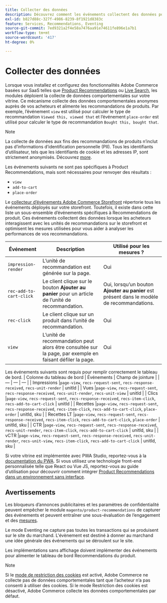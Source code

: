```yaml
---
title: Collecter des données
description: Découvrez comment les événements collectent des données pour les recommandations de produits.
exl-id: b827d88c-327f-4986-8239-8f1921d8383c
feature: Services, Recommendations, Eventing
source-git-commit: 7ed9321a2f4e58a7476aa91e74611fe896e1a7b1
workflow-type: tm+mt
source-wordcount: '417'
ht-degree: 0%

---
```


# Collecter des données

Lorsque vous installez et configurez des fonctionnalités Adobe Commerce basées sur SaaS telles que [ Product Recommendations](install-configure.md) ou [Live Search](https://experienceleague.adobe.com/docs/commerce-merchant-services/live-search/onboard/install.html), les modules déploient la collecte de données comportementales sur votre vitrine. Ce mécanisme collecte des données comportementales anonymes auprès de vos acheteurs et alimente les recommandations de produits. Par exemple, l’événement `view` est utilisé pour calculer le type de recommandation `Viewed this, viewed that` et l’événement `place-order` est utilisé pour calculer le type de recommandation `Bought this, bought that`.

>[!NOTE]
>
>La collecte de données aux fins des recommandations de produits n’inclut pas d’informations d’identification personnelle (PII). Tous les identifiants d’utilisateur, tels que les identifiants de cookie et les adresses IP, sont strictement anonymisés. Découvrez [more](https://www.adobe.com/privacy/experience-cloud.html).

Les événements suivants ne sont pas spécifiques à Product Recommendations, mais sont nécessaires pour renvoyer des résultats :

- `view`
- `add-to-cart`
- `place-order`

Le [collecteur d’événements Adobe Commerce Storefront](https://developer.adobe.com/commerce/services/shared-services/storefront-events/collector/#quick-start) répertorie tous les événements déployés sur votre storefront. Toutefois, il existe dans cette liste un sous-ensemble d’événements spécifiques à Recommendations de produit. Ces événements collectent des données lorsque les acheteurs interagissent avec les unités de recommandations sur le storefront et optimisent les mesures utilisées pour vous aider à analyser les performances de vos recommandations.

| Événement | Description | Utilisé pour les mesures ? |
| --- | --- | --- |
| `impression-render` | L’unité de recommandation est générée sur la page. | Oui |
| `rec-add-to-cart-click` | Le client clique sur le bouton **Ajouter au panier** pour un article de l’unité de recommandation. | Oui, lorsqu’un bouton **Ajouter au panier** est présent dans le modèle de recommandations. |
| `rec-click` | Le client clique sur un produit dans l’unité de recommandation. | Oui |
| `view` | L’unité de recommandation peut alors être consultée sur la page, par exemple en faisant défiler la page. | Oui |

Les événements suivants sont requis pour remplir correctement le tableau de bord.
| Colonne du tableau de bord | Événements    | Champ de jointure  |
| — | — | — |
| Impressions      |`page-view`, `recs-request-sent`, `recs-response-received`, `recs-unit-render` | unitId  |
| Vues            |`page-view`, `recs-request-sent`, `recs-response-received`, `recs-unit-render`, `recs-unit-view` | unitId  |
| Clics           |`page-view`, `recs-request-sent`, `recs-response-received`, `recs-item-click`, `recs-add-to-cart-click`    | unitId  |
| Recettes          |`page-view`, `recs-request-sent`, `recs-response-received`, `recs-item-click`, `recs-add-to-cart-click`, `place-order` | unitId, sku |
| Recettes LT       |`page-view`, `recs-request-sent`, `recs-response-received`, `recs-item-click`, `recs-add-to-cart-click`, `place-order` | unitId, sku |
| CTR              |`page-view`, `recs-request-sent`, `recs-response-received`, `recs-unit-render`, `recs-item-click`, `recs-add-to-cart-click`  | unitId, sku |
| vCTR             |`page-view`, `recs-request-sent`, `recs-response-received`, `recs-unit-render`, `recs-unit-view`, `recs-item-click`, `recs-add-to-cart-click` | unitId, sku |

Si votre vitrine est implémentée avec PWA Studio, reportez-vous à la [documentation du PWA](https://developer.adobe.com/commerce/pwa-studio/integrations/product-recommendations/). Si vous utilisez une technologie front-end personnalisée telle que React ou Vue JS, reportez-vous au guide d’utilisation pour découvrir comment intégrer [Product Recommendations dans un environnement sans interface](headless.md).

## Avertissements

Les bloqueurs d’annonces publicitaires et les paramètres de confidentialité peuvent empêcher le module `magento/product-recommendations` de capturer des événements et peuvent entraîner une sous-évaluation de l’engagement et des [mesures](workspace.md).

Le mode Eventing ne capture pas toutes les transactions qui se produisent sur le site du marchand. L&#39;évènement est destiné à donner au marchand une idée générale des événements qui se déroulent sur le site.

Les implémentations sans affichage doivent implémenter des événements pour alimenter le tableau de bord Recommendations du produit.

>[!NOTE]
>
>Si le [mode de restriction des cookies](https://experienceleague.adobe.com/docs/commerce-admin/start/compliance/privacy/compliance-cookie-law.html) est activé, Adobe Commerce ne collecte pas de données comportementales tant que l’acheteur n’a pas consenti à utiliser des cookies. Si le mode Restriction des cookies est désactivé, Adobe Commerce collecte les données comportementales par défaut.
